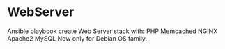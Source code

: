 # WebServer
Ansible playbook create Web Server stack with:  PHP Memcached NGINX Apache2 MySQL
Now only for Debian OS family. 
